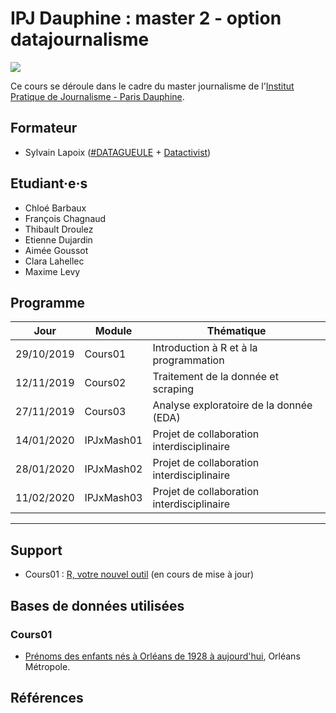 # IPJ Dauphine : master 2 - option datajournalisme

![](https://www.ipj.eu/wp-content/uploads/2019/03/Logo-IPJ-2019.png)

Ce cours se déroule dans le cadre du master journalisme de l'[Institut Pratique de Journalisme - Paris Dauphine](https://www.ipj.eu/).

## Formateur
* Sylvain Lapoix ([#DATAGUEULE](https://www.youtube.com/user/datagueule) + [Datactivist](https://datactivist.coop/))

## Etudiant·e·s
* Chloé Barbaux
* François Chagnaud
* Thibault Droulez
* Etienne Dujardin
* Aimée Goussot
* Clara  Lahellec
* Maxime Levy

## Programme


| Jour       | Module     | Thématique                                 | 
|------------|------------|--------------------------------------------| 
| 29/10/2019 | Cours01    | Introduction à R et à la programmation     | 
| 12/11/2019 | Cours02    | Traitement de la donnée et scraping        | 
| 27/11/2019 | Cours03    | Analyse exploratoire de la donnée (EDA)    | 
| 14/01/2020 | IPJxMash01 | Projet de collaboration interdisciplinaire | 
| 28/01/2020 | IPJxMash02 | Projet de collaboration interdisciplinaire | 
| 11/02/2020 | IPJxMash03 | Projet de collaboration interdisciplinaire | 



------

## Support

* Cours01 : [R, votre nouvel outil](https://sylvainlapoix.github.io/ipj_ddj_20192020/cours01/#1) (en cours de mise à jour)

## Bases de données utilisées

### Cours01
* [Prénoms des enfants nés à Orléans de 1928 à aujourd'hui](https://www.data.gouv.fr/fr/datasets/prenoms-des-enfants-nes-a-orleans-de-1928-a-aujourdhui-orleans-metropole/#_), Orléans Métropole.

## Références


